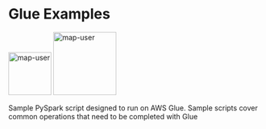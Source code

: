 # Glue Examples

<img width="85" alt="map-user" src="https://img.shields.io/badge/views-676-green"> <img width="125" alt="map-user" src="https://img.shields.io/badge/unique visits-161-green">

Sample PySpark script designed to run on AWS Glue. Sample scripts cover common operations that need to be completed with Glue
